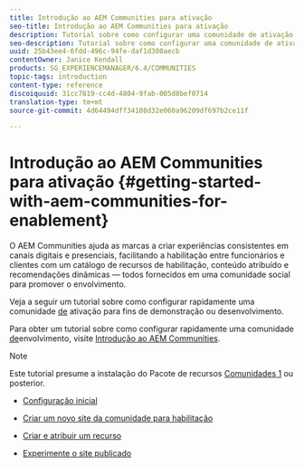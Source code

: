 ```yaml
---
title: Introdução ao AEM Communities para ativação
seo-title: Introdução ao AEM Communities para ativação
description: Tutorial sobre como configurar uma comunidade de ativação
seo-description: Tutorial sobre como configurar uma comunidade de ativação
uuid: 25b43ee4-6fdd-496c-94fe-daf1d300aecb
contentOwner: Janice Kendall
products: SG_EXPERIENCEMANAGER/6.4/COMMUNITIES
topic-tags: introduction
content-type: reference
discoiquuid: 31cc7819-cc4d-4804-9fab-005d8bef0714
translation-type: tm+mt
source-git-commit: 4d64494dff34108d32e060a96209df697b2ce11f

---
```



# Introdução ao AEM Communities para ativação {#getting-started-with-aem-communities-for-enablement}

O AEM Communities ajuda as marcas a criar experiências consistentes em canais digitais e presenciais, facilitando a habilitação entre funcionários e clientes com um catálogo de recursos de habilitação, conteúdo atribuído e recomendações dinâmicas — todos fornecidos em uma comunidade social para promover o envolvimento.

Veja a seguir um tutorial sobre como configurar rapidamente uma comunidade [de](overview.md#enablement-community) ativação para fins de demonstração ou desenvolvimento.

Para obter um tutorial sobre como configurar rapidamente uma comunidade [de](overview.md#engagement-community)envolvimento, visite [Introdução ao AEM Communities](getting-started.md).

>[!NOTE]
>
>Este tutorial presume a instalação do Pacote de recursos [Comunidades 1](deploy-communities.md#latestfeaturepack) ou posterior.

* [Configuração inicial](enablement-setup.md)

* [Criar um novo site da comunidade para habilitação](enablement-create-site.md)

* [Criar e atribuir um recurso](resource.md)

* [Experimente o site publicado](enablement-published-site.md)

